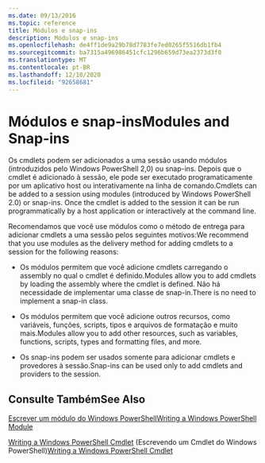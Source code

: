 ```yaml
---
ms.date: 09/13/2016
ms.topic: reference
title: Módulos e snap-ins
description: Módulos e snap-ins
ms.openlocfilehash: de4ff1de9a29b78d7783fe7ed0265f5516db1fb4
ms.sourcegitcommit: ba7315a496986451cfc1296b659d73ea2373d3f0
ms.translationtype: MT
ms.contentlocale: pt-BR
ms.lasthandoff: 12/10/2020
ms.locfileid: "92658681"
---
```

# <a name="modules-and-snap-ins"></a><span data-ttu-id="888c1-103">Módulos e snap-ins</span><span class="sxs-lookup"><span data-stu-id="888c1-103">Modules and Snap-ins</span></span>

<span data-ttu-id="888c1-104">Os cmdlets podem ser adicionados a uma sessão usando módulos (introduzidos pelo Windows PowerShell 2,0) ou snap-ins. Depois que o cmdlet é adicionado à sessão, ele pode ser executado programaticamente por um aplicativo host ou interativamente na linha de comando.</span><span class="sxs-lookup"><span data-stu-id="888c1-104">Cmdlets can be added to a session using modules (introduced by Windows PowerShell 2.0) or snap-ins. Once the cmdlet is added to the session it can be run programmatically by a host application or interactively at the command line.</span></span>

<span data-ttu-id="888c1-105">Recomendamos que você use módulos como o método de entrega para adicionar cmdlets a uma sessão pelos seguintes motivos:</span><span class="sxs-lookup"><span data-stu-id="888c1-105">We recommend that you use modules as the delivery method for adding cmdlets to a session for the following reasons:</span></span>

- <span data-ttu-id="888c1-106">Os módulos permitem que você adicione cmdlets carregando o assembly no qual o cmdlet é definido.</span><span class="sxs-lookup"><span data-stu-id="888c1-106">Modules allow you to add cmdlets by loading the assembly where the cmdlet is defined.</span></span> <span data-ttu-id="888c1-107">Não há necessidade de implementar uma classe de snap-in.</span><span class="sxs-lookup"><span data-stu-id="888c1-107">There is no need to implement a snap-in class.</span></span>

- <span data-ttu-id="888c1-108">Os módulos permitem que você adicione outros recursos, como variáveis, funções, scripts, tipos e arquivos de formatação e muito mais.</span><span class="sxs-lookup"><span data-stu-id="888c1-108">Modules allow you to add other resources, such as variables, functions, scripts, types and formatting files, and more.</span></span>

- <span data-ttu-id="888c1-109">Os snap-ins podem ser usados somente para adicionar cmdlets e provedores à sessão.</span><span class="sxs-lookup"><span data-stu-id="888c1-109">Snap-ins can be used only to add cmdlets and providers to the session.</span></span>

## <a name="see-also"></a><span data-ttu-id="888c1-110">Consulte Também</span><span class="sxs-lookup"><span data-stu-id="888c1-110">See Also</span></span>

[<span data-ttu-id="888c1-111">Escrever um módulo do Windows PowerShell</span><span class="sxs-lookup"><span data-stu-id="888c1-111">Writing a Windows PowerShell Module</span></span>](writing-a-windows-powershell-module.md)

<span data-ttu-id="888c1-112">[Writing a Windows PowerShell Cmdlet](../cmdlet/cmdlet-overview.md) (Escrevendo um Cmdlet do Windows PowerShell)</span><span class="sxs-lookup"><span data-stu-id="888c1-112">[Writing a Windows PowerShell Cmdlet](../cmdlet/cmdlet-overview.md)</span></span>
